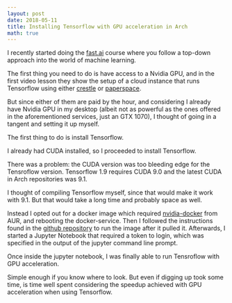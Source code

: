 ```yaml
---
layout: post
date: 2018-05-11
title: Installing Tensorflow with GPU acceleration in Arch
math: true
---
```


I recently started doing the [fast.ai](https://www.fast.ai) course where you follow a top-down
approach into the world of machine learning.

The first thing you need to do is have access to a Nvidia GPU, and in the
first video lesson they show the setup of a cloud instance that runs
Tensorflow using either [crestle](https://www.crestle.com) or
[paperspace](https://www.paperspace.com).

But since either of them are paid by the hour, and considering I already have
Nvidia GPU in my desktop (albeit not as powerful as the ones offered in the
aforementioned services, just an GTX 1070), I thought of going in a tangent
and setting it up myself.


The first thing to do is install Tensorflow.

I already had CUDA installed, so I proceeded to install Tensorflow.

There was a problem: the CUDA version was too bleeding edge for the Tensroflow
version. Tensorflow 1.9 requires CUDA 9.0 and the latest CUDA in Arch
repositories was 9.1.

I thought of compiling Tensorflow myself, since that would make it work with
9.1. But that would take a long time and probably space as well.

Instead I opted out for a docker image which required [nvidia-docker](https://aur.archlinux.org/packages/nvidia-docker/) from AUR,
and rebooting the docker-service. Then I followed the instructions found in
the [github repository](https://github.com/NVIDIA/nvidia-docker) to run the
image after it pulled it. Afterwards, I started a Jupyter Notebook that
required a token to login, which was specified in the output of the jupyter
command line prompt.

Once inside the jupyter notebook, I was finally able to run Tensroflow with
GPU acceleration.

Simple enough if you know where to look. But even if digging up took some
time, is time well spent considering the speedup achieved with GPU
acceleration when using Tensorflow.
